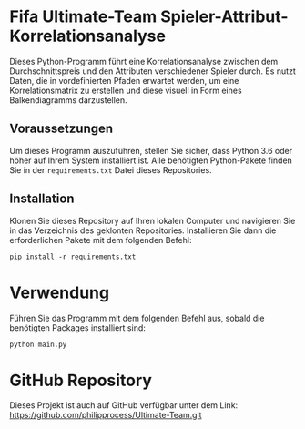 # Fifa Ultimate-Team Spieler-Attribut-Korrelationsanalyse

Dieses Python-Programm führt eine Korrelationsanalyse zwischen dem Durchschnittspreis und den Attributen verschiedener Spieler durch. Es nutzt Daten, die in vordefinierten Pfaden erwartet werden, um eine Korrelationsmatrix zu erstellen und diese visuell in Form eines Balkendiagramms darzustellen.

## Voraussetzungen

Um dieses Programm auszuführen, stellen Sie sicher, dass Python 3.6 oder höher auf Ihrem System installiert ist. Alle benötigten Python-Pakete finden Sie in der `requirements.txt` Datei dieses Repositories.

## Installation

Klonen Sie dieses Repository auf Ihren lokalen Computer und navigieren Sie in das Verzeichnis des geklonten Repositories. Installieren Sie dann die erforderlichen Pakete mit dem folgenden Befehl:


`pip install -r requirements.txt`

# Verwendung
Führen Sie das Programm mit dem folgenden Befehl aus, sobald die benötigten Packages installiert sind:

`python main.py`

# GitHub Repository
Dieses Projekt ist auch auf GitHub verfügbar unter dem Link:
https://github.com/philipprocess/Ultimate-Team.git
```bash